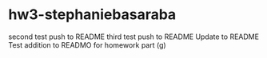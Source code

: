 # hw3-stephaniebasaraba
second test push to README
third test push to README
Update to README
Test addition to READMO for homework part (g)
